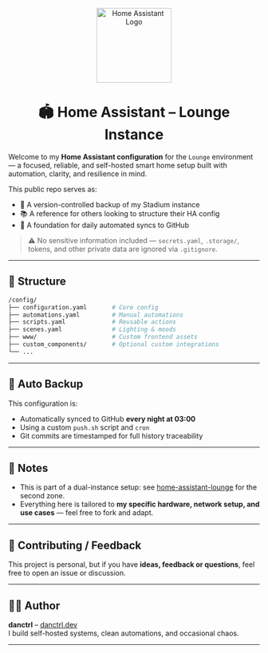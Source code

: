 <p align="center">
  <img src="https://upload.wikimedia.org/wikipedia/commons/a/ab/New_Home_Assistant_logo.svg" width="150" alt="Home Assistant Logo">
</p>

<h1 align="center">🏟️ Home Assistant – Lounge Instance</h1>

Welcome to my **Home Assistant configuration** for the `Lounge` environment — a focused, reliable, and self-hosted smart home setup built with automation, clarity, and resilience in mind.

This public repo serves as:
- 🧠 A version-controlled backup of my Stadium instance
- 📚 A reference for others looking to structure their HA config
- 🔄 A foundation for daily automated syncs to GitHub

> ⚠️ No sensitive information included — `secrets.yaml`, `.storage/`, tokens, and other private data are ignored via `.gitignore`.

---

## 📁 Structure

```bash
/config/
├── configuration.yaml       # Core config
├── automations.yaml         # Manual automations
├── scripts.yaml             # Reusable actions
├── scenes.yaml              # Lighting & moods
├── www/                     # Custom frontend assets
├── custom_components/       # Optional custom integrations
└── ...
```

---

## 🔄 Auto Backup

This configuration is:
- Automatically synced to GitHub **every night at 03:00**
- Using a custom `push.sh` script and `cron`
- Git commits are timestamped for full history traceability

---

## 🚧 Notes

- This is part of a dual-instance setup: see [home-assistant-lounge](https://github.com/danctrl/home-assistant-lounge) for the second zone.
- Everything here is tailored to **my specific hardware, network setup, and use cases** — feel free to fork and adapt.

---

## 🤝 Contributing / Feedback

This project is personal, but if you have **ideas, feedback or questions**, feel free to open an issue or discussion.

---

## 🧙‍♂️ Author

**danctrl** – [danctrl.dev](https://danctrl.dev)  
I build self-hosted systems, clean automations, and occasional chaos.

---
